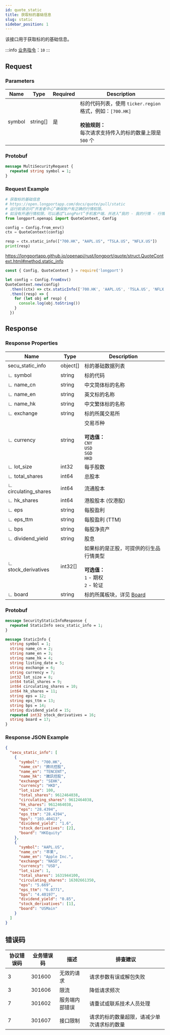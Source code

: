 ```yaml
---
id: quote_static
title: 获取标的基础信息
slug: static
sidebar_position: 1
---
```


该接口用于获取标的的基础信息。

<SDKLinks module="quote" klass="QuoteContext" method="static_info" />

:::info
[业务指令](../../socket/biz-command)：`10`
:::

## Request

### Parameters

| Name   | Type     | Required | Description                                                                                                                         |
| ------ | -------- | -------- | ----------------------------------------------------------------------------------------------------------------------------------- |
| symbol | string[] | 是       | 标的代码列表，使用 `ticker.region` 格式，例如：`[700.HK]` <br /><br />**校验规则：**<br />每次请求支持传入的标的数量上限是 `500` 个 |

### Protobuf

```protobuf
message MultiSecurityRequest {
  repeated string symbol = 1;
}
```

### Request Example

<Tabs>
<TabItem value="py" label="Python">

```python
# 获取标的基础信息
# https://open.longportapp.com/docs/quote/pull/static
# 运行前请访问“开发者中心”确保账户有正确的行情权限。
# 如没有开通行情权限，可以通过“LongPort”手机客户端，并进入“我的 - 我的行情 - 行情商城”购买开通行情权限。
from longport.openapi import QuoteContext, Config

config = Config.from_env()
ctx = QuoteContext(config)

resp = ctx.static_info(["700.HK", "AAPL.US", "TSLA.US", "NFLX.US"])
print(resp)
```

</TabItem>
<TabItem value="js" label="JavaScript">

https://longportapp.github.io/openapi/rust/longport/quote/struct.QuoteContext.html#method.static_info

```js
const { Config, QuoteContext } = require('longport')

let config = Config.fromEnv()
QuoteContext.new(config)
  .then((ctx) => ctx.staticInfo(['700.HK', 'AAPL.US', 'TSLA.US', 'NFLX.US']))
  .then((resp) => {
    for (let obj of resp) {
      console.log(obj.toString())
    }
  })
```

</TabItem>
</Tabs>

## Response

### Response Properties

| Name                 | Type     | Description                                                                                      |
| -------------------- | -------- | ------------------------------------------------------------------------------------------------ |
| secu_static_info     | object[] | 标的基础数据列表                                                                                 |
| ∟ symbol             | string   | 标的代码                                                                                         |
| ∟ name_cn            | string   | 中文简体标的名称                                                                                 |
| ∟ name_en            | string   | 英文标的名称                                                                                     |
| ∟ name_hk            | string   | 中文繁体标的名称                                                                                 |
| ∟ exchange           | string   | 标的所属交易所                                                                                   |
| ∟ currency           | string   | 交易币种 <br /><br />**可选值：**<br />`CNY` <br />`USD` <br />`SGD` <br />`HKD`                 |
| ∟ lot_size           | int32    | 每手股数                                                                                         |
| ∟ total_shares       | int64    | 总股本                                                                                           |
| ∟ circulating_shares | int64    | 流通股本                                                                                         |
| ∟ hk_shares          | int64    | 港股股本 (仅港股)                                                                                |
| ∟ eps                | string   | 每股盈利                                                                                         |
| ∟ eps_ttm            | string   | 每股盈利 (TTM)                                                                                   |
| ∟ bps                | string   | 每股净资产                                                                                       |
| ∟ dividend_yield     | string   | 股息                                                                                             |
| ∟ stock_derivatives  | int32[]  | 如果标的是正股，可提供的衍生品行情类型 <br /><br />**可选值：**<br />`1` - 期权 <br />`2` - 轮证 |
| ∟ board              | string   | 标的所属板块，详见 [Board](../objects#board---标的板块)                                          |

### Protobuf

```protobuf
message SecurityStaticInfoResponse {
  repeated StaticInfo secu_static_info = 1;
}

message StaticInfo {
  string symbol = 1;
  string name_cn = 2;
  string name_en = 3;
  string name_hk = 4;
  string listing_date = 5;
  string exchange = 6;
  string currency = 7;
  int32 lot_size = 8;
  int64 total_shares = 9;
  int64 circulating_shares = 10;
  int64 hk_shares = 11;
  string eps = 12;
  string eps_ttm = 13;
  string bps = 14;
  string dividend_yield = 15;
  repeated int32 stock_derivatives = 16;
  string board = 17;
}
```

### Response JSON Example

```json
{
  "secu_static_info": [
    {
      "symbol": "700.HK",
      "name_cn": "腾讯控股",
      "name_en": "TENCENT",
      "name_hk": "騰訊控股",
      "exchange": "SEHK",
      "currency": "HKD",
      "lot_size": 100,
      "total_shares": 9612464038,
      "circulating_shares": 9612464038,
      "hk_shares": 9612464038,
      "eps": "28.4394",
      "eps_ttm": "28.4394",
      "bps": "103.40413",
      "dividend_yield": "1.6",
      "stock_derivatives": [2],
      "board": "HKEquity"
    },
    {
      "symbol": "AAPL.US",
      "name_cn": "苹果",
      "name_en": "Apple Inc.",
      "exchange": "NASD",
      "currency": "USD",
      "lot_size": 1,
      "total_shares": 1631944100,
      "circulating_shares": 16302661350,
      "eps": "5.669",
      "eps_ttm": "6.0771",
      "bps": "4.40197",
      "dividend_yield": "0.85",
      "stock_derivatives": [1],
      "board": "USMain"
    }
  ]
}
```

## 错误码

| 协议错误码 | 业务错误码 | 描述           | 排查建议                                   |
| ---------- | ---------- | -------------- | ------------------------------------------ |
| 3          | 301600     | 无效的请求     | 请求参数有误或解包失败                     |
| 3          | 301606     | 限流           | 降低请求频次                               |
| 7          | 301602     | 服务端内部错误 | 请重试或联系技术人员处理                   |
| 7          | 301607     | 接口限制       | 请求的标的数量超限，请减少单次请求标的数量 |
